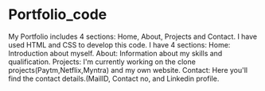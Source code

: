 # Portfolio_code
My Portfolio includes 4 sections: Home, About, Projects and Contact. I have used HTML and CSS to develop this code.
I have 4 sections:
Home: Introduction about myself.
About: Information about my skills and qualification.
Projects: I'm currently working on the clone projects(Paytm,Netflix,Myntra) and my own website.
Contact: Here you'll find the contact details.(MailID, Contact no, and Linkedin profile.
